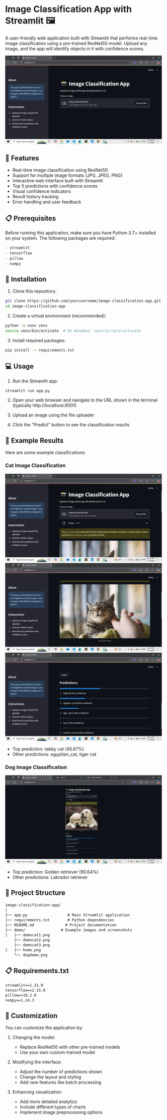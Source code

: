 # Image Classification App with Streamlit 🖼️

A user-friendly web application built with Streamlit that performs real-time image classification using a pre-trained ResNet50 model. Upload any image, and the app will identify objects in it with confidence scores.

![App Demo](Demo/home.png)

## 🌟 Features

- Real-time image classification using ResNet50
- Support for multiple image formats (JPG, JPEG, PNG)
- Interactive web interface built with Streamlit
- Top 5 predictions with confidence scores
- Visual confidence indicators
- Result history tracking
- Error handling and user feedback

## 📋 Prerequisites

Before running this application, make sure you have Python 3.7+ installed on your system. The following packages are required:

```bash
- streamlit
- tensorflow
- pillow
- numpy
```

## 🚀 Installation

1. Clone this repository:
```bash
git clone https://github.com/yourusername/image-classification-app.git
cd image-classification-app
```

2. Create a virtual environment (recommended):
```bash
python -m venv venv
source venv/bin/activate  # On Windows: venv\Scripts\activate
```

3. Install required packages:
```bash
pip install -r requirements.txt
```

## 💻 Usage

1. Run the Streamlit app:
```bash
streamlit run app.py
```

2. Open your web browser and navigate to the URL shown in the terminal (typically http://localhost:8501)

3. Upload an image using the file uploader

4. Click the "Predict" button to see the classification results

## 📸 Example Results

Here are some example classifications:

### Cat Image Classification
![Cat Classification](Demo/democat1.png)
![Cat Classification](Demo/democat2.png)
![Cat Classification](Demo/democat3.png)
- Top prediction: tabby cat (45.67%)
- Other predictions: egyptian_cat, tiger cat

### Dog Image Classification
![Dog Classification](Demo/dogdemo.png)
- Top prediction: Golden retriever (90.64%)
- Other predictions: Labrador retriever

## 📁 Project Structure

```
image-classification-app/
│
├── app.py                  # Main Streamlit application
├── requirements.txt        # Python dependencies
├── README.md              # Project documentation
├── demo/                # Example images and screenshots
│   ├── democat1.png
    ├── democat2.png
    ├── democat3.png
│   ├── home.png
    └── dogdemo.png

```

## 📋 Requirements.txt

```
streamlit==1.31.0
tensorflow==2.15.0
pillow==10.2.0
numpy==1.24.3
```

## 🔧 Customization

You can customize the application by:

1. Changing the model:
   - Replace ResNet50 with other pre-trained models
   - Use your own custom-trained model

2. Modifying the interface:
   - Adjust the number of predictions shown
   - Change the layout and styling
   - Add new features like batch processing

3. Enhancing visualization:
   - Add more detailed analytics
   - Include different types of charts
   - Implement image preprocessing options

